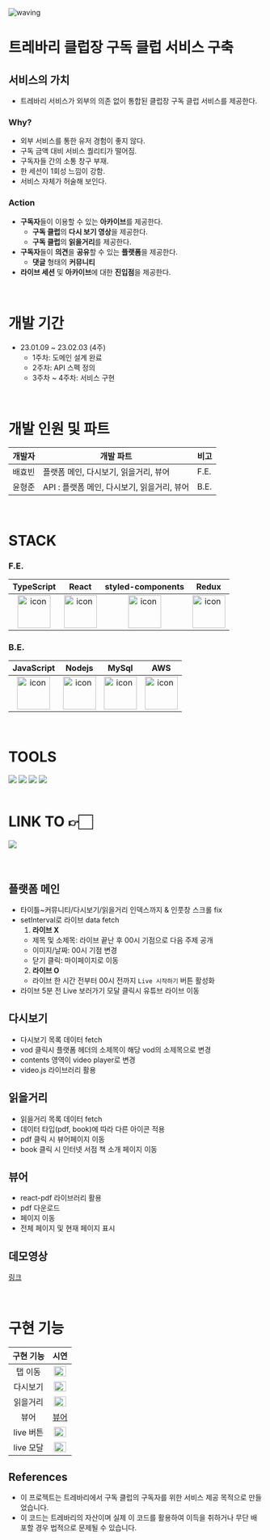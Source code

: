 ![waving](https://capsule-render.vercel.app/api?type=waving&height=200&fontAlignY=40&text=Trevari-archive-service&color=gradient)

<h1> 트레바리 클럽장 구독 클럽 서비스 구축 </h1>

## 서비스의 가치

- 트레바리 서비스가 외부의 의존 없이 통합된 클럽장 구독 클럽 서비스를 제공한다.

### Why?

- 외부 서비스를 통한 유저 경험이 좋지 않다.
- 구독 금액 대비 서비스 퀄리티가 떨어짐.
- 구독자들 간의 소통 창구 부재.
- 한 세션이 1회성 느낌이 강함.
- 서비스 자체가 허술해 보인다.

### Action

- **구독자**들이 이용할 수 있는 **아카이브**를 제공한다.
  - **구독 클럽**의 **다시 보기 영상**을 제공한다.
  - **구독 클럽**의 **읽을거리**를 제공한다.
- **구독자**들이 **의견**을 **공유**할 수 있는 **플랫폼**을 제공한다.
  - **댓글** 형태의 **커뮤니티**
- **라이브 세션** 및 **아카이브**에 대한 **진입점**을 제공한다.

</br>

# 개발 기간

- 23.01.09 ~ 23.02.03 (4주)
  - 1주차: 도메인 설계 완료
  - 2주차: API 스펙 정의
  - 3주차 ~ 4주차: 서비스 구현

</br>

# 개발 인원 및 파트

| 개발자 | 개발 파트 | 비고 |
| ------ | -------------------------------------------- | ---- |
| 배효빈 | 플랫폼 메인, 다시보기, 읽을거리, 뷰어 | F.E. |
| 윤형준 | API : 플랫폼 메인, 다시보기, 읽을거리, 뷰어 | B.E. |

</br>

# STACK

### F.E.

| TypeScript | React | styled-components | Redux |
| :--------: | :---: | :---------------: | :---: |
| <img src="https://techstack-generator.vercel.app/ts-icon.svg" alt="icon" width="65" height="65" /> | <img src="https://techstack-generator.vercel.app/react-icon.svg" alt="icon" width="65" height="65" /> | <img src="https://raw.githubusercontent.com/styled-components/brand/master/styled-components.png" alt="icon" width="65" height="65" /></div> | <img src="https://techstack-generator.vercel.app/redux-icon.svg" alt="icon" width="65" height="65" /> |

### B.E.

| JavaScript |  Nodejs | MySql | AWS |
| :--------: | :-----: | :---: | :-: |
| <img src="https://techstack-generator.vercel.app/js-icon.svg" alt="icon" width="65" height="65" /> | <img src="https://techstack-generator.vercel.app/nginx-icon.svg" alt="icon" width="65" height="65" /> | <img src="https://techstack-generator.vercel.app/mysql-icon.svg" alt="icon" width="65" height="65" /> | <img src="https://techstack-generator.vercel.app/aws-icon.svg" alt="icon" width="65" height="65" /> |

</br>

# TOOLS

<div>
<img src="https://img.shields.io/badge/Git-F05032?style=flat&logo=Git&logoColor=white"/>
<img src="https://img.shields.io/badge/GitHub-181717?style=flat&logo=GitHub&logoColor=white"/>
<img src="https://img.shields.io/badge/Slack-4A154B?style=flat&logo=Slack&logoColor=white"/>
<img src="https://img.shields.io/badge/IntelliJ-000000?style=flat&logo=IntelliJ%20IDEA&logoColor=white""/>
</div>

</br>

# LINK TO 👉🏻

<div>
<a href='https://almondine-bread-a7d.notion.site/Trevari-0ed0bee467a449b19c4d90b81f3f902b'><img src="https://img.shields.io/badge/Notion-000000?style=flat&logo=Notion&logoColor=white"/></a>
</div>

</br>
</br>

## 플랫폼 메인

- 타이틀~커뮤니티/다시보기/읽을거리 인덱스까지 & 인풋창 스크롤 fix
- setInterval로 라이브 data fetch
  1. **라이브 X**
  - 제목 및 소제목: 라이브 끝난 후 00시 기점으로 다음 주제 공개
  - 이미지/날짜: 00시 기점 변경
  - 닫기 클릭: 마이페이지로 이동
  2. **라이브 O**
  - 라이브 한 시간 전부터 00시 전까지 `Live 시작하기` 버튼 활성화
- 라이브 5분 전 Live 보러가기 모달  클릭시 유튜브 라이브 이동

## 다시보기

- 다시보기 목록 데이터 fetch
- vod 클릭시 플랫폼 헤더의 소제목이 해당 vod의 소제목으로 변경
- contents 영역이 video player로 변경
- video.js 라이브러리 활용

## 읽을거리

- 읽을거리 목록 데이터 fetch
- 데이터 타입(pdf, book)에 따라 다른 아이콘 적용
- pdf 클릭 시 뷰어페이지 이동
- book 클릭 시 인터넷 서점 책 소개 페이지 이동

## 뷰어
- react-pdf 라이브러리 활용
- pdf 다운로드
- 페이지 이동
- 전체 페이지 및 현재 페이지 표시

## 데모영상 
[링크](https://youtu.be/vOiZO6JclrQ)

</br>

# 구현 기능 

| 구현 기능 | 시연 |
| :--: | :--: |
| 탭 이동 | <img width="90%" src="https://im.ezgif.com/tmp/ezgif-1-3addfe082a.gif"/> |
| 다시보기 | <img width="90%" src="https://github.com/HyobinBae/trevari-archive-services/assets/115063645/436fdb35-28b4-4614-954c-f4bd343e440c"/> |
| 읽을거리 | <img width="90%" src="https://im.ezgif.com/tmp/ezgif-1-f558660864.gif"/> |
| 뷰어 | [뷰어](https://github.com/HyobinBae/trevari-archive-services/assets/115063645/ebe68266-cba8-4c68-aebb-31fd7f443fef) |
| live 버튼 | <img width="90%" src="https://im.ezgif.com/tmp/ezgif-1-637082f761.gif"/> |
| live 모달 | <img width="90%" src="https://im.ezgif.com/tmp/ezgif-1-5575b1e9a8.gif"/> |

## References 
* 이 프로젝트는 트레바리에서  구독 클럽의 구독자를 위한 서비스 제공 목적으로 만들었습니다.
* 이 코드는 트레바리의 자산이며 실제 이 코드를 활용하여 이득을 취하거나 무단 배포할 경우 법적으로 문제될 수 있습니다.  
